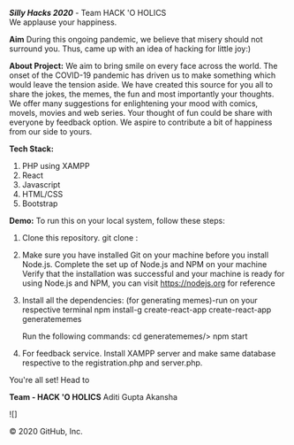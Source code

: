 _**Silly Hacks 2020**_ - Team HACK 'O HOLICS   
We applause your happiness.

**Aim**
During this ongoing pandemic, we believe that misery should not surround you. 
Thus, came up with an idea of hacking for little joy:)

**About Project:**
We aim to bring smile on every face across the world. The onset of the COVID-19 pandemic has driven us to make something which would leave the  tension aside. We have created this source for you all to share the jokes, the memes, the fun and most importantly your thoughts.
We offer many suggestions for enlightening your mood with comics, movels, movies and web series. Your thought of fun could be share with everyone by feedback option. We aspire to contribute a bit of happiness from our side to yours. 

**Tech Stack:**
1. PHP using XAMPP
2. React
3. Javascript
4. HTML/CSS
5. Bootstrap

**Demo:**
To run this on your local system, follow these steps:

1. Clone this repository.
      git clone :

2. Make sure you have installed Git on your machine before you install Node.js.
   Complete the set up of Node.js and NPM on your machine
   Verify that the installation was successful and your machine is ready for using Node.js and NPM, you can visit https://nodejs.org for reference
   
3. Install all the dependencies:
      (for generating memes)-run on your respective terminal
      npm install-g create-react-app
      create-react-app generatememes
      
      Run the following commands:
      cd generatememes/> npm start
      
4. For feedback service.
Install XAMPP server and make same database respective to the registration.php and server.php.
      
You're all set! Head to

**Team - HACK 'O HOLICS**
Aditi Gupta
Akansha

![]

© 2020 GitHub, Inc.

